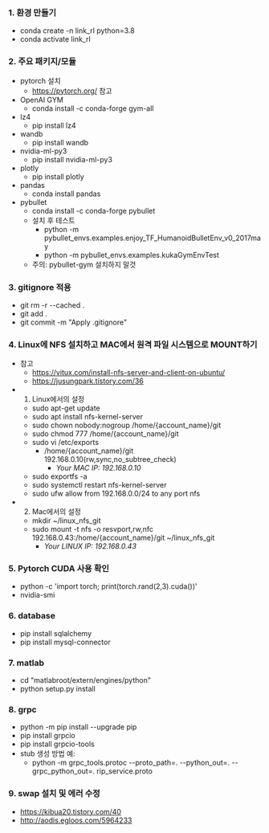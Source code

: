 ### 1. 환경 만들기

- conda create -n link_rl python=3.8
- conda activate link_rl

### 2. 주요 패키지/모듈
- pytorch 설치
  - https://pytorch.org/ 참고
- OpenAI GYM
  - conda install -c conda-forge gym-all
- lz4
  - pip install lz4
- wandb
  - pip install wandb
- nvidia-ml-py3
  - pip install nvidia-ml-py3
- plotly
  - pip install plotly
- pandas
  - conda install pandas
- pybullet
  - conda install -c conda-forge pybullet
  - 설치 후 테스트
    - python -m pybullet_envs.examples.enjoy_TF_HumanoidBulletEnv_v0_2017may
    - python -m pybullet_envs.examples.kukaGymEnvTest
  - 주의: pybullet-gym 설치하지 말것

### 3. gitignore 적용

- git rm -r --cached .
- git add .
- git commit -m "Apply .gitignore"  


### 4. Linux에 NFS 설치하고 MAC에서 원격 파일 시스템으로 MOUNT하기
- 참고
  - https://vitux.com/install-nfs-server-and-client-on-ubuntu/
  - https://jusungpark.tistory.com/36
- 1) Linux에서의 설정
  - sudo apt-get update
  - sudo apt install nfs-kernel-server
  - sudo chown nobody:nogroup /home/{account_name}/git
  - sudo chmod 777 /home/{account_name}/git 
  - sudo vi /etc/exports
    - /home/{account_name}/git 192.168.0.10(rw,sync,no_subtree_check)
      - *Your MAC IP: 192.168.0.10*
  - sudo exportfs -a
  - sudo systemctl restart nfs-kernel-server
  - sudo ufw allow from 192.168.0.0/24 to any port nfs
- 2) Mac에서의 설정
  - mkdir ~/linux_nfs_git
  - sudo mount -t nfs -o resvport,rw,nfc 192.168.0.43:/home/{account_name}/git ~/linux_nfs_git
      - *Your LINUX IP: 192.168.0.43*
      
### 5. Pytorch CUDA 사용 확인 
- python -c 'import torch; print(torch.rand(2,3).cuda())'
- nvidia-smi

### 6. database
- pip install sqlalchemy
- pip install mysql-connector

### 7. matlab
- cd "matlabroot/extern/engines/python"
- python setup.py install

### 8. grpc 
- python -m pip install --upgrade pip
- pip install grpcio
- pip install grpcio-tools
- stub 생성 방법 예: 
  - python -m grpc_tools.protoc --proto_path=. --python_out=. --grpc_python_out=. rip_service.proto

### 9. swap 설치 및 에러 수정 
- https://kibua20.tistory.com/40
- http://aodis.egloos.com/5964233
